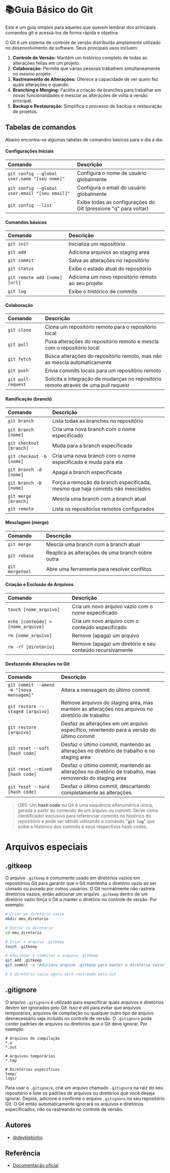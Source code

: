 
# 📚Guia Básico do Git

Este é um guia simples para aqueles que querem lembrar dos principais comandos git e acessá-los de forma rápida e objetiva.

O Git é um sistema de controle de versão distribuído amplamente utilizado no desenvolvimento de software. Seus principais usos incluem:

1. **Controle de Versão:** Mantém um histórico completo de todas as alterações feitas em um projeto.
2. **Colaboração:** Permite que várias pessoas trabalhem simultaneamente no mesmo projeto.
3. **Rastreamento de Alterações:** Oferece a capacidade de ver quem fez quais alterações e quando.
4. **Branching e Merging:** Facilita a criação de branches para trabalhar em novas funcionalidades e mesclar as alterações de volta à versão principal.
5. **Backup e Restauração:** Simplifica o processo de backup e restauração de projetos.


## Tabelas de comandos

Abaixo encontra-se algumas tabelas de comandos básicos para o dia a dia.

#### Configurações Iniciais

| Comando                       | Descrição                                             | 
| :---------------------------- | :---------------------------------------------------- | 
| `git config --global user.name "[seu nome]"` | Configura o nome de usuário globalmente |
| `git config --global user.email "[seu email]"` | Configura o email do usuário globalmente |
| `git config --list` | Exibe todas as configurações do Git (pressione "q" para voltar) |

#### Comandos básicos

| Comando      | Descrição                           | 
| :----------- | :---------------------------------- | 
| `git init`   | Inicializa um repositório           | 
| `git add`    | Adiciona arquivos ao staging area   | 
| `git commit` | Salva as alterações no repositório  | 
| `git status` | Exibe o estado atual do repositório | 
| `git remote add [nome] [url]`                        | Adiciona um novo repositório remoto ao seu projeto       |
| `git log`    | Exibe o histórico de commits        |


#### Colaboração

| Comando               | Descrição                                          | 
| :-------------------- | :------------------------------------------------- | 
| `git clone`           | Clona um repositório remoto para o repositório local | 
| `git pull`    | Puxa alterações do repositório remoto e mescla com o repositório local  | 
| `git fetch`   | Busca alterações do repositório remoto, mas não as mescla automaticamente  | 
| `git push`            | Envia commits locais para um repositório remoto  | 
| `git pull-request`    | Solicita a integração de mudanças no repositório remoto através de uma pull request |

#### Ramificação (branch)

| Comando                           | Descrição                                                 | 
| :-------------------------------- | :-------------------------------------------------------- | 
| `git branch`                      | Lista todas as branches no repositório                    | 
| `git branch [nome]`               | Cria uma nova branch com o nome especificado              | 
| `git checkout [branch]`           | Muda para a branch especificada                           | 
| `git checkout -b [nome]`          | Cria uma nova branch com o nome especificado e muda para ela |
| `git branch -d [nome]`            | Apaga a branch especificada                               |
| `git branch -D [nome]`            | Força a remoção da branch especificada, mesmo que haja commits não mesclados  |
| `git merge [branch]`              | Mescla uma branch com a branch atual                      | 
| `git remote`                      | Lista os repositórios remotos configurados                | 

#### Mesclagem (merge)

| Comando           | Descrição                                        | 
| :---------------- | :----------------------------------------------- | 
| `git merge`      | Mescla uma branch com a branch atual            | 
| `git rebase`     | Reaplica as alterações de uma branch sobre outra| 
| `git mergetool`  | Abre uma ferramenta para resolver conflitos     | 


#### Criação e Exclusão de Arquivos

| Comando                                       | Descrição                                                 | 
| :-------------------------------------------- | :-------------------------------------------------------- | 
| `touch [nome_arquivo]`                        | Cria um novo arquivo vazio com o nome especificado        |
| `echo [conteúdo] > [nome_arquivo]`            | Cria um novo arquivo com o conteúdo especificado          |
| `rm [nome_arquivo]`                           | Remove (apaga) um arquivo                                 |
| `rm -rf [diretório]`                          | Remove (apaga) um diretório e seu conteúdo recursivamente |


#### Desfazendo Alterações no Git

| Comando                                              | Descrição                                                                               | 
| :--------------------------------------------------- | :-------------------------------------------------------------------------------------- | 
| `git commit --amend -m "[nova mensagem]"`           | Altera a mensagem do último commit                                                       |
| `git restore --staged [arquivo]`                    | Remove arquivos do staging area, mas mantém as alterações nos arquivos no diretório de trabalho |
| `git restore [arquivo]`                             | Desfaz as alterações em um arquivo específico, revertendo para a versão do último commit |
| `git reset --soft [hash code]`                           | Desfaz o último commit, mantendo as alterações no diretório de trabalho e no staging area |
| `git reset --mixed [hash code]`                          | Desfaz o último commit, mantendo as alterações no diretório de trabalho, mas removendo do staging area |
| `git reset --hard [hash code]`                           | Desfaz o último commit, descartando completamente as alterações                           |

> OBS: Um **hash code** no Git é uma sequência alfanumérica única, gerada a partir do conteúdo de um arquivo ou commit. Serve como identificador exclusivo para referenciar commits no histórico do repositório e pode ser obtido utilizando o comando "**`git log`**" que exibe o histórico dos commits e seus respectivos hash codes.



# Arquivos especiais

## .gitkeep

O arquivo `.gitkeep` é comumente usado em diretórios vazios em repositórios Git para garantir que o Git mantenha o diretório vazio ao ser clonado ou puxado por outros usuários. O Git normalmente não rastreia diretórios vazios, então adicionar um arquivo `.gitkeep` dentro de um diretório vazio força o Git a manter o diretório no controle de versão. Por exemplo:

```bash
# Criar um diretório vazio
mkdir meu_diretorio

# Entrar no diretório
cd meu_diretorio

# Criar o arquivo .gitkeep
touch .gitkeep

# Adicionar e commitar o arquivo .gitkeep
git add .gitkeep
git commit -m "Adiciona arquivo .gitkeep para manter o diretório vazio"

# O diretório vazio agora será rastreado pelo Git
```



## .gitignore

O arquivo `.gitignore` é utilizado para especificar quais arquivos e diretórios devem ser ignorados pelo Git. Isso é útil para evitar que arquivos temporários, arquivos de compilação ou qualquer outro tipo de arquivo desnecessário seja incluído no controle de versão. O `.gitignore` pode conter padrões de arquivos ou diretórios que o Git deve ignorar. Por exemplo:

```plaintext
# Arquivos de compilação
*.o
*.out

# Arquivos temporários
*.tmp

# Diretórios específicos
temp/
logs/
```

Para usar o `.gitignore`, crie um arquivo chamado `.gitignore` na raiz do seu repositório e liste os padrões de arquivos ou diretórios que você deseja ignorar. Depois, adicione e confirme o arquivo `.gitignore` no seu repositório Git. O Git então automaticamente ignorará os arquivos e diretórios especificados, não os rastreando no controle de versão.

## Autores

- [@devklebinho](https://www.github.com/devklebinho)


## Referência

- [Documentação oficial](https://git-scm.com/doc)